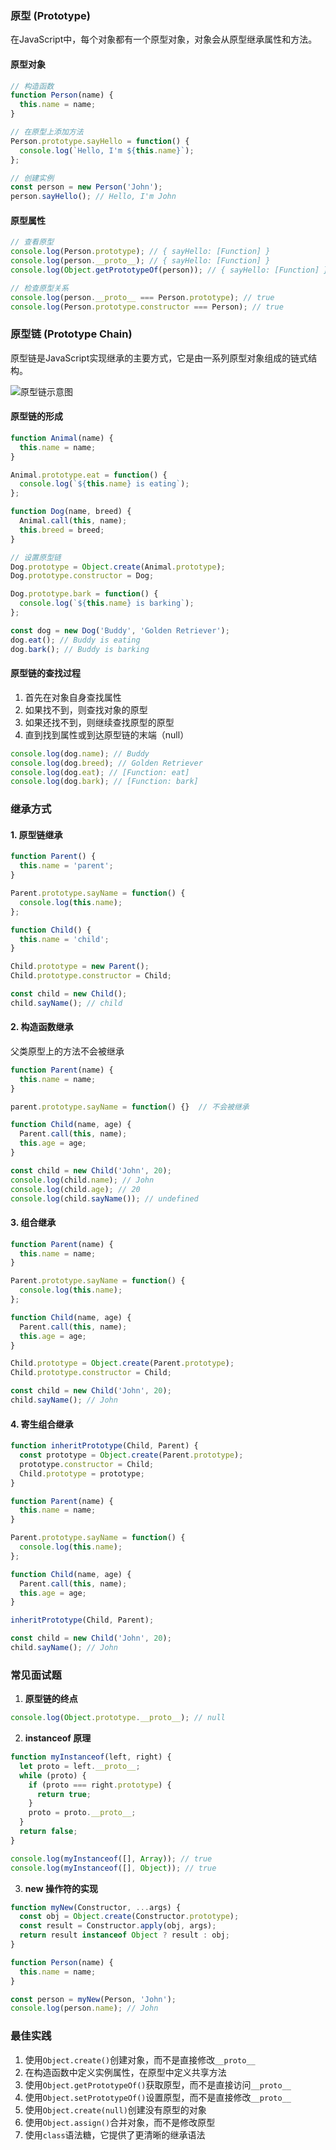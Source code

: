 ### 原型 (Prototype)
在JavaScript中，每个对象都有一个原型对象，对象会从原型继承属性和方法。
#### 原型对象
```js
// 构造函数
function Person(name) {
  this.name = name;
}

// 在原型上添加方法
Person.prototype.sayHello = function() {
  console.log(`Hello, I'm ${this.name}`);
};

// 创建实例
const person = new Person('John');
person.sayHello(); // Hello, I'm John
```

#### 原型属性
```js
// 查看原型
console.log(Person.prototype); // { sayHello: [Function] }
console.log(person.__proto__); // { sayHello: [Function] }
console.log(Object.getPrototypeOf(person)); // { sayHello: [Function] }

// 检查原型关系
console.log(person.__proto__ === Person.prototype); // true
console.log(Person.prototype.constructor === Person); // true
```

### 原型链 (Prototype Chain)
原型链是JavaScript实现继承的主要方式，它是由一系列原型对象组成的链式结构。

![原型链示意图](prototype-chain.png)

#### 原型链的形成
```js
function Animal(name) {
  this.name = name;
}

Animal.prototype.eat = function() {
  console.log(`${this.name} is eating`);
};

function Dog(name, breed) {
  Animal.call(this, name);
  this.breed = breed;
}

// 设置原型链
Dog.prototype = Object.create(Animal.prototype);
Dog.prototype.constructor = Dog;

Dog.prototype.bark = function() {
  console.log(`${this.name} is barking`);
};

const dog = new Dog('Buddy', 'Golden Retriever');
dog.eat(); // Buddy is eating
dog.bark(); // Buddy is barking
```

#### 原型链的查找过程
1. 首先在对象自身查找属性
2. 如果找不到，则查找对象的原型
3. 如果还找不到，则继续查找原型的原型
4. 直到找到属性或到达原型链的末端（null）

```js
console.log(dog.name); // Buddy
console.log(dog.breed); // Golden Retriever
console.log(dog.eat); // [Function: eat]
console.log(dog.bark); // [Function: bark]
```

### 继承方式
#### 1. 原型链继承
```js
function Parent() {
  this.name = 'parent';
}

Parent.prototype.sayName = function() {
  console.log(this.name);
};

function Child() {
  this.name = 'child';
}

Child.prototype = new Parent();
Child.prototype.constructor = Child;

const child = new Child();
child.sayName(); // child
```

#### 2. 构造函数继承
父类原型上的方法不会被继承
```js
function Parent(name) {
  this.name = name;
}

parent.prototype.sayName = function() {}  // 不会被继承 

function Child(name, age) {
  Parent.call(this, name);
  this.age = age;
}

const child = new Child('John', 20);
console.log(child.name); // John
console.log(child.age); // 20
console.log(child.sayName()); // undefined
```

#### 3. 组合继承
```js
function Parent(name) {
  this.name = name;
}

Parent.prototype.sayName = function() {
  console.log(this.name);
};

function Child(name, age) {
  Parent.call(this, name);
  this.age = age;
}

Child.prototype = Object.create(Parent.prototype);
Child.prototype.constructor = Child;

const child = new Child('John', 20);
child.sayName(); // John
```

#### 4. 寄生组合继承
```js
function inheritPrototype(Child, Parent) {
  const prototype = Object.create(Parent.prototype);
  prototype.constructor = Child;
  Child.prototype = prototype;
}

function Parent(name) {
  this.name = name;
}

Parent.prototype.sayName = function() {
  console.log(this.name);
};

function Child(name, age) {
  Parent.call(this, name);
  this.age = age;
}

inheritPrototype(Child, Parent);

const child = new Child('John', 20);
child.sayName(); // John
```

### 常见面试题
1. **原型链的终点**
```js
console.log(Object.prototype.__proto__); // null
```

2. **instanceof 原理**
```js
function myInstanceof(left, right) {
  let proto = left.__proto__;
  while (proto) {
    if (proto === right.prototype) {
      return true;
    }
    proto = proto.__proto__;
  }
  return false;
}

console.log(myInstanceof([], Array)); // true
console.log(myInstanceof([], Object)); // true
```

3. **new 操作符的实现**
```js
function myNew(Constructor, ...args) {
  const obj = Object.create(Constructor.prototype);
  const result = Constructor.apply(obj, args);
  return result instanceof Object ? result : obj;
}

function Person(name) {
  this.name = name;
}

const person = myNew(Person, 'John');
console.log(person.name); // John
```

### 最佳实践
1. 使用`Object.create()`创建对象，而不是直接修改`__proto__`
2. 在构造函数中定义实例属性，在原型中定义共享方法
3. 使用`Object.getPrototypeOf()`获取原型，而不是直接访问`__proto__`
4. 使用`Object.setPrototypeOf()`设置原型，而不是直接修改`__proto__`
5. 使用`Object.create(null)`创建没有原型的对象
6. 使用`Object.assign()`合并对象，而不是修改原型
7. 使用`class`语法糖，它提供了更清晰的继承语法
